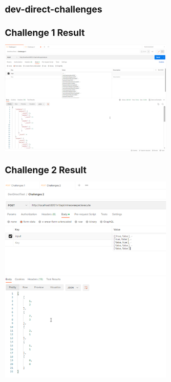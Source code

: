 # dev-direct-challenges

# Challenge 1 Result
<img src="result/challenges_1.png" alt="challenges_1" />

# Challenge 2 Result
<img src="result/challenges_2.png" alt="challenges_2" />